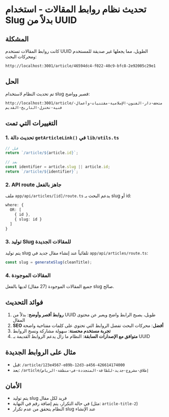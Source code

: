 # تحديث نظام روابط المقالات - استخدام Slug بدلاً من UUID

## المشكلة
كانت روابط المقالات تستخدم UUID الطويل، مما يجعلها غير صديقة للمستخدم ومحركات البحث:
```
http://localhost:3001/article/46594dc4-f022-40c9-bfc8-2e92005c29e1
```

## الحل
تم تحديث النظام لاستخدام slug قصير وواضح:
```
http://localhost:3001/article/متحف-دار-الفنون-الإسلامية-مقتنيات-وأعمال-فنية-تختزل-التاريخ-القديم
```

## التغييرات التي تمت

### 1. تحديث دالة `getArticleLink()` في `lib/utils.ts`
```typescript
// قبل
return `/article/${article.id}`;

// بعد
const identifier = article.slug || article.id;
return `/article/${identifier}`;
```

### 2. API route جاهز بالفعل
ملف `app/api/articles/[id]/route.ts` يدعم البحث بـ slug أو id:
```typescript
where: {
  OR: [
    { id },
    { slug: id }
  ]
}
```

### 3. توليد Slug للمقالات الجديدة
يتم توليد slug تلقائياً عند إنشاء مقال جديد في `app/api/articles/route.ts`:
```typescript
const slug = generateSlug(cleanTitle);
```

### 4. المقالات الموجودة
جميع المقالات الموجودة (27 مقال) لديها بالفعل slug صالح.

## فوائد التحديث

1. **روابط أقصر وأوضح**: بدلاً من UUID طويل، يصبح الرابط واضح ويعبر عن محتوى المقال
2. **SEO أفضل**: محركات البحث تفضل الروابط التي تحتوي على كلمات مفتاحية واضحة
3. **تجربة مستخدم محسنة**: سهولة مشاركة ونسخ الروابط
4. **متوافق مع الإصدارات السابقة**: النظام ما زال يدعم الروابط القديمة بـ UUID

## مثال على الروابط الجديدة

- قبل: `/article/123e4567-e89b-12d3-a456-426614174000`
- بعد: `/article/إطلاق-مشروع-جديد-للطاقة-المتجددة-في-منطقة-الرياض`

## الأمان
- يتم توليد slug فريد لكل مقال
- في حالة التكرار، يتم إضافة رقم في النهاية (مثل: `article-title-2`)
- النظام يتحقق من عدم تكرار slug عند الإنشاء 